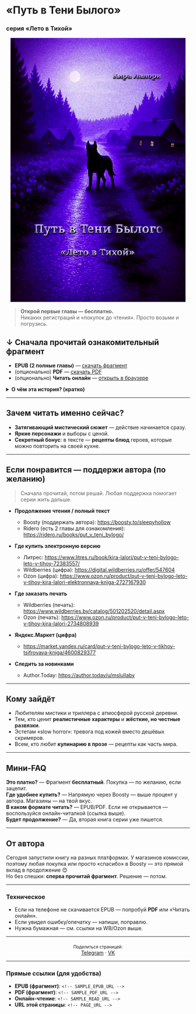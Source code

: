 # «Путь в Тени Былого»  
### серия «Лето в Тихой»

<p align="center">
  <!-- ✨ ЗАМЕНИ ССЫЛКУ НИЖЕ НА СВОЮ ОБЛОЖКУ -->
  <img src="https://github.com/artemka-sh/sleepy_hollow/blob/main/pvtb/cover.jpg?raw=true" alt="Обложка книги «Путь в Тени Былого»" width="480">
</p>

> **Открой первые главы — бесплатно.**  
> Никаких регистраций и «покупок до чтения». Просто возьми и погрузись.

## ↓ Сначала прочитай ознакомительный фрагмент
- **EPUB (2 полные главы)** — <a href="<!-- SAMPLE_EPUB_URL -->">скачать фрагмент</a>  
  <!-- пример прямой ссылки на сырой файл в репо:
  sh/sleepy_hollow/raw/refs/heads/main/put_v_teni_bilogo_oznakomitelniy_fragment.epub
  -->
- (опционально) **PDF** — <a href="<!-- SAMPLE_PDF_URL -->">скачать PDF</a>  
- (опционально) **Читать онлайн** — <a href="<!-- SAMPLE_READ_URL -->">открыть в браузере</a>

<details>
<summary><b>О чём эта история? (кратко)</b></summary>

Андрей Тихомиров сбегает из города в деревню к деду — за тишиной и памятью детства. Но с первых часов всё идёт наперекосяк: жуткий пёс, исчезновение деда, «живой» мёртвый друг и видения, доступные только наследникам рода. Деревня хранит секреты, и каждый новый шаг заставляет Андрея сомневаться в реальности — и в себе. Сумеет ли он распутать тьму — и не потерять себя в процессе?
</details>

---

## Зачем читать именно сейчас?
- **Затягивающий мистический сюжет** — действие начинается сразу.  
- **Яркие персонажи** и выборы с ценой.  
- **Секретный бонус**: в тексте — **рецепты блюд** героев, которые можно повторить на своей кухне.

---

## Если понравится — поддержи автора (по желанию)
> Сначала прочитай, потом решай. Любая поддержка помогает серии жить дальше.

- **Продолжение чтения / полный текст**  
  - Boosty (поддержать автора): https://boosty.to/sleepyhollow  
  - Ridero (есть 2 главы для ознакомления): https://ridero.ru/books/put_v_teni_bylogo/

- **Где купить электронную версию**  
  - Литрес: https://www.litres.ru/book/kira-lalori/put-v-teni-bylogo-leto-v-tihoy-72383557/  
  - Wildberries (цифра): https://digital.wildberries.ru/offer/547604  
  - Ozon (цифра): https://www.ozon.ru/product/put-v-teni-bylogo-leto-v-tihoy-kira-lalori-elektronnaya-kniga-2727167930

- **Где заказать печать**  
  - Wildberries (печать): https://www.wildberries.by/catalog/501202520/detail.aspx  
  - Ozon (печать): https://www.ozon.ru/product/put-v-teni-bylogo-leto-v-tihoy-kira-lalori-2734808939

- **Яндекс.Маркет (цифра)**  
  - https://market.yandex.ru/card/put-v-teni-bylogo-leto-v-tikhoy-tsifrovaya-kniga/4600829377

- **Следить за новинками**  
  - Author.Today: https://author.today/u/mslullaby

---

## Кому зайдёт
- Любителям мистики и триллера с атмосферой русской деревни.  
- Тем, кто ценит **реалистичные характеры** и **жёсткие, но честные развязки**.  
- Эстетам «slow horror»: тревога под кожей вместо дешёвых скримеров.  
- Всем, кто любит **кулинарию в прозе** — рецепты как часть мира.

---

## Мини-FAQ
**Это платно?** — Фрагмент **бесплатный**. Покупка — по желанию, если зацепит.  
**Где удобнее купить?** — Напрямую через Boosty — выше процент у автора. Магазины — на твой вкус.  
**В каком формате читать?** — EPUB/PDF. Если не открывается — воспользуйся онлайн-читалкой (ссылка выше).  
**Будет продолжение?** — Да, вторая книга серии уже пишется.

---

## От автора
Сегодня запустили книгу на разных платформах. У магазинов комиссии, поэтому любая покупка или просто «спасибо» в Boosty — это прямой вклад в продолжение 😊  
Но без спешки: **сперва прочитай фрагмент**. Решение — потом.

---

### Техническое
- Если на телефоне не скачивается EPUB — попробуй **PDF** или «Читать онлайн».  
- Если увидел ошибку/опечатку — напиши, поправлю.  
- Нужна бумажная — см. ссылки на WB/Ozon выше.

---

<p align="center">
  <sub>Поделиться страницей:</sub><br>
  <a href="https://t.me/share/url?url=<!-- PAGE_URL -->&text=«Путь%20в%20Тени%20Былого»%20—%20ознакомительный%20фрагмент%20бесплатно">Telegram</a> ·
  <a href="https://vk.com/share.php?url=<!-- PAGE_URL -->">VK</a>
</p>

---

### Прямые ссылки (для удобства)
- **EPUB (фрагмент)**: `<!-- SAMPLE_EPUB_URL -->`  
- **PDF (фрагмент)**: `<!-- SAMPLE_PDF_URL -->`  
- **Онлайн-чтение**: `<!-- SAMPLE_READ_URL -->`  
- **URL этой страницы**: `<!-- PAGE_URL -->`
